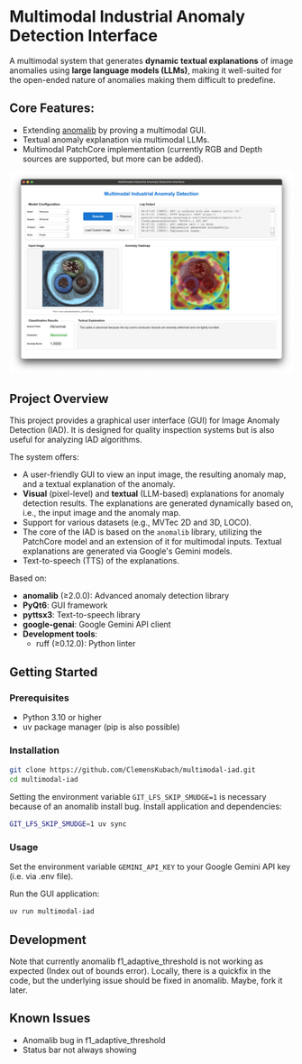 # Multimodal Industrial Anomaly Detection Interface

A multimodal system that generates **dynamic textual explanations** of image anomalies using **large language models (LLMs)**, making it well-suited for the open-ended nature of anomalies making them difficult to predefine.

## Core Features:
- Extending [anomalib](https://github.com/open-edge-platform/anomalib) by proving a multimodal GUI.
- Textual anomaly explanation via multimodal LLMs.
- Multimodal PatchCore implementation (currently RGB and Depth sources are supported, but more can be added).


![Screenshot](./screenshot.png)


## Project Overview
This project provides a graphical user interface (GUI) for Image Anomaly Detection (IAD). It is designed for quality inspection systems but is also useful for analyzing IAD algorithms.

The system offers:
- A user-friendly GUI to view an input image, the resulting anomaly map, and a textual explanation of the anomaly.
- **Visual** (pixel-level) and **textual** (LLM-based) explanations for anomaly detection results. The explanations are generated dynamically based on, i.e., the input image and the anomaly map.
- Support for various datasets (e.g., MVTec 2D and 3D, LOCO).
- The core of the IAD is based on the `anomalib` library, utilizing the PatchCore model and an extension of it for multimodal inputs. Textual explanations are generated via Google's Gemini models.
- Text-to-speech (TTS) of the explanations.

Based on:
- **anomalib** (≥2.0.0): Advanced anomaly detection library
- **PyQt6**: GUI framework
- **pyttsx3**: Text-to-speech library
- **google-genai**: Google Gemini API client
- **Development tools**:
  - ruff (≥0.12.0): Python linter


## Getting Started

### Prerequisites

- Python 3.10 or higher
- uv package manager (pip is also possible)

### Installation
```bash
git clone https://github.com/ClemensKubach/multimodal-iad.git
cd multimodal-iad
```

Setting the environment variable `GIT_LFS_SKIP_SMUDGE=1` is necessary because of an anomalib install bug.
Install application and dependencies:
```bash
GIT_LFS_SKIP_SMUDGE=1 uv sync
```

### Usage
Set the environment variable `GEMINI_API_KEY` to your Google Gemini API key (i.e. via .env file).

Run the GUI application:
```bash
uv run multimodal-iad
```

## Development
Note that currently anomalib f1_adaptive_threshold is not working as expected (Index out of bounds error).
Locally, there is a quickfix in the code, but the underlying issue should be fixed in anomalib.
Maybe, fork it later.


## Known Issues
- Anomalib bug in f1_adaptive_threshold
- Status bar not always showing
